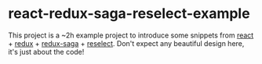 # react-redux-saga-reselect-example

This project is a ~2h example project to introduce some snippets from [react](https://github.com/facebook/react) + [redux](https://github.com/reduxjs/redux) + [redux-saga](https://github.com/redux-saga/redux-saga) + [reselect](https://github.com/reduxjs/reselect). Don't expect any beautiful design here, it's just about the code!